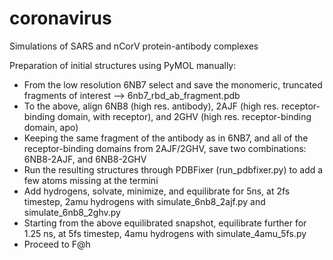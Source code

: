 # coronavirus
Simulations of SARS and nCorV protein-antibody complexes

Preparation of initial structures using PyMOL manually:
* From the low resolution 6NB7 select and save the monomeric, truncated fragments of interest --> 6nb7_rbd_ab_fragment.pdb
* To the above, align 6NB8 (high res. antibody), 2AJF (high res. receptor-binding domain, with receptor), and 2GHV (high res. receptor-binding domain, apo)
* Keeping the same fragment of the antibody as in 6NB7, and all of the receptor-binding domains from 2AJF/2GHV, save two combinations: 6NB8-2AJF, and 6NB8-2GHV
* Run the resulting structures through PDBFixer (run_pdbfixer.py) to add a few atoms missing at the termini
* Add hydrogens, solvate, minimize, and equilibrate for 5ns, at 2fs timestep, 2amu hydrogens with simulate_6nb8_2ajf.py and simulate_6nb8_2ghv.py
* Starting from the above equilibrated snapshot, equilibrate further for 1.25 ns, at 5fs timestep, 4amu hydrogens with simulate_4amu_5fs.py
* Proceed to F@h
